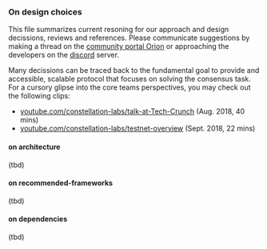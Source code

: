 ### On design choices

This file summarizes current resoning for our approach and design decissions, 
reviews and references. Please communicate suggestions by making a thread on the 
[community portal Orion](https://orion.constellationlabs.io/accounts/login/?next=/) 
or approaching the developers on the
[discord](https://discordapp.com/invite/KMSmXbV)
server.

Many decissions can be traced back to the fundamental goal to provide and
accessible, scalable protocol that focuses on solving the consensus task. 
For a cursory glipse into the core teams perspectives, you may check out the following clips:

* [youtube.com/constellation-labs/talk-at-Tech-Crunch](https://youtu.be/SsYZF4msXuQ) (Aug. 2018, 40 mins)
* [youtube.com/constellation-labs/testnet-overview](https://youtu.be/xjn6Te7Twg4) (Sept. 2018, 22 mins)

#### on architecture

(tbd)

#### on recommended-frameworks

(tbd)

#### on dependencies

(tbd)

